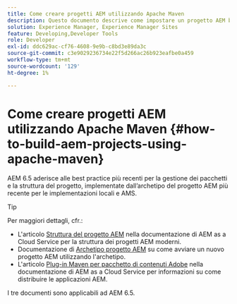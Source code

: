 ```yaml
---
title: Come creare progetti AEM utilizzando Apache Maven
description: Questo documento descrive come impostare un progetto AEM basato su Apache Maven
solution: Experience Manager, Experience Manager Sites
feature: Developing,Developer Tools
role: Developer
exl-id: ddc629ac-cf76-4608-9e9b-c8bd3e89da3c
source-git-commit: c3e9029236734e22f5d266ac26b923eafbe0a459
workflow-type: tm+mt
source-wordcount: '129'
ht-degree: 1%

---
```


# Come creare progetti AEM utilizzando Apache Maven {#how-to-build-aem-projects-using-apache-maven}

AEM 6.5 aderisce alle best practice più recenti per la gestione dei pacchetti e la struttura del progetto, implementate dall’archetipo del progetto AEM più recente per le implementazioni locali e AMS.

>[!TIP]
>
>Per maggiori dettagli, cfr.:
>
>* L&#39;articolo [Struttura del progetto AEM](https://experienceleague.adobe.com/docs/experience-manager-cloud-service/implementing/developing/aem-project-content-package-structure.html?lang=it) nella documentazione di AEM as a Cloud Service per la struttura dei progetti AEM moderni.
>* Documentazione di [Archetipo progetto AEM](https://experienceleague.adobe.com/docs/experience-manager-core-components/using/developing/archetype/overview.html?lang=it) su come avviare un nuovo progetto AEM utilizzando l&#39;archetipo.
>* L&#39;articolo [Plug-in Maven per pacchetto di contenuti Adobe](https://experienceleague.adobe.com/docs/experience-manager-cloud-service/implementing/developer-tools/maven-plugin.html#developer-tools) nella documentazione di AEM as a Cloud Service per informazioni su come distribuire le applicazioni AEM.
>
>I tre documenti sono applicabili ad AEM 6.5.
